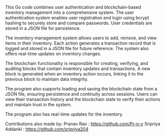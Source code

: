 This Go code combines user authentication and blockchain-based inventory management into a comprehensive system. The user authentication system enables user registration and login using bcrypt hashing to securely store and compare passwords. User credentials are stored in a JSON file for persistence.

The inventory management system allows users to add, remove, and view items in their inventory. Each action generates a transaction record that is logged and stored in a JSON file for future reference. The system also offers real-time updates on inventory changes.

The blockchain functionality is responsible for creating, verifying, and auditing blocks that contain inventory updates and transactions. A new block is generated when an inventory action occurs, linking it to the previous block to maintain data integrity.

The program also supports loading and saving the blockchain state from a JSON file, ensuring persistence and continuity across sessions. Users can view their transaction history and the blockchain state to verify their actions and maintain trust in the system.

The program also has real-time updates for the inventory. 

Contributions also made by:
Pranav Rao : https://github.com/Pr-n-v
Sripriya Addanki : https://github.com/sripriya204
